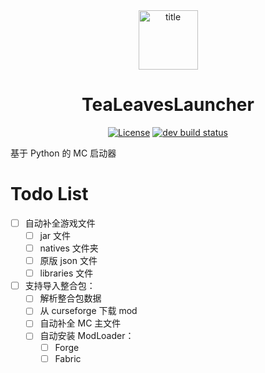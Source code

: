 <div align="center">
<img width="95" src="icon.ico" alt="title">
<h1>TeaLeavesLauncher</h1>
    <a href="https://github.com/CubeSugarCheese/TeaLeavesLauncher/blob/master/LICENSE"><img src="https://img.shields.io/github/license/CubeSugarCheese/TeaLeavesLauncher?style=flat&color=900c3f" alt="License"></a>
        <a href="https://github.com/CubeSugarCheese/TeaLeavesLauncher/actions/workflows/test.yml"><img src="https:/github.com/CubeSugarCheese/TeaLeavesLauncher/workflows/test%20build/badge.svg" alt="dev build status"></a>
</div>

基于 Python 的 MC 启动器


# Todo List

- [ ] 自动补全游戏文件
    - [ ] jar 文件
    - [ ] natives 文件夹
    - [ ] 原版 json 文件
    - [ ] libraries 文件

- [ ] 支持导入整合包：
    - [ ] 解析整合包数据
    - [ ] 从 curseforge 下载 mod
    - [ ] 自动补全 MC 主文件
    - [ ] 自动安装 ModLoader：
        - [ ] Forge
        - [ ] Fabric
